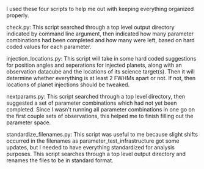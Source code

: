 I used these four scripts to help me out with keeping 
everything organized properly.

check.py: This script searched through a top level 
output directory indicated by command line argument, 
then indicated how many parameter combinations had
been completed and how many were left, based on hard
coded values for each parameter.

injection_locations.py: This script will take in some
hard coded suggestions for position angles and 
seperations for injected planets, along with an
observation datacube and the locations of its science
target(s). Then it will determine whether everything
is at least 2 FWHMs apart or not. If not, then 
locations of planet injections should be tweaked. 

nextparams.py: This script searched through a top level
directory, then suggested a set of parameter 
combinations which had not yet been completed. Since
I wasn't running all parameter combinations in one go
on the first couple sets of observations, this helped
me to finish filling out the parameter space.

standardize_filenames.py: This script was useful to 
me because slight shifts occurred in the filenames 
as parameter_test_infrastructure got some updates, 
but I needed to have everything standardized for 
analysis purposes. This script searches through a top 
level output directory and renames the files to be in 
standard format.